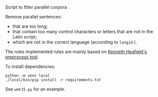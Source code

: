 Script to filter parallel corpora

Remove parallel sentences:
- that are too long;
- that contain too many control characters or letters that are not in the Latin script;
- which are not in the correct language (according to `langid` ).

The rules implemented rules are mainly based on [Kenneth Heafield's preprocess tool](https://github.com/kpu/preprocess).

To install dependencies:
```
python -m venv local
./local/bin/pip install -r requirements.txt
```

See `wmt15.py` for an example.
